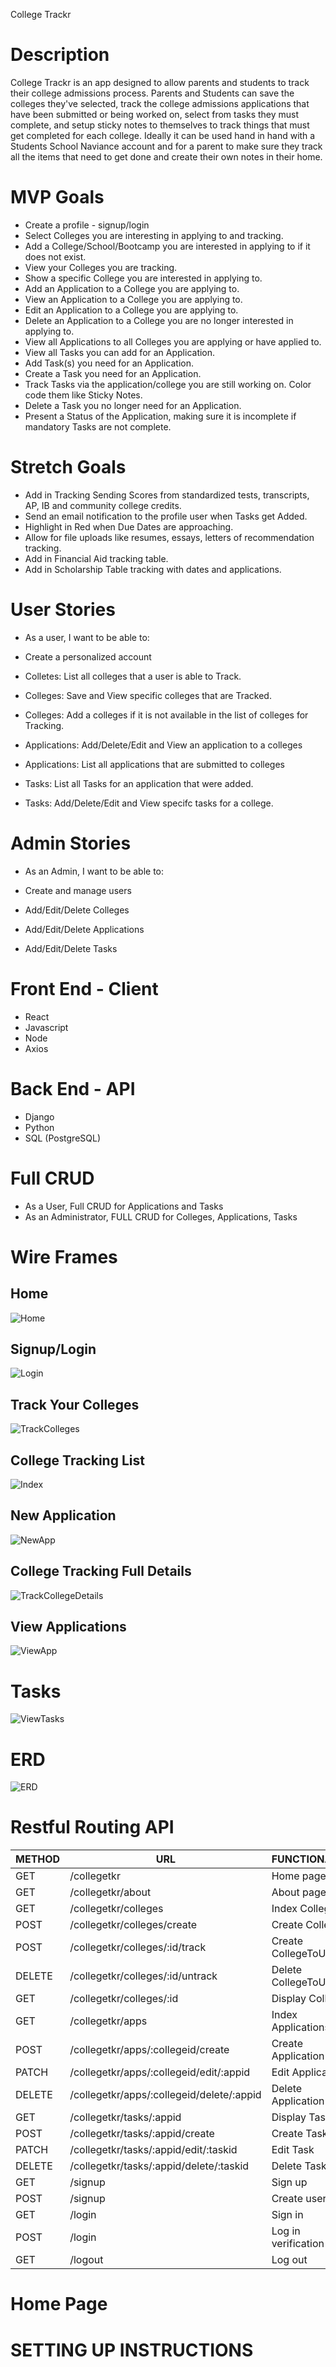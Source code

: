 College Trackr

# Description
College Trackr is an app designed to allow parents and students to track their college admissions process.
Parents and Students can save the colleges they've selected, track the college admissions applications that have been submitted or being worked on, select from tasks they must complete, and setup sticky notes to themselves to track things that must get completed for each college.  Ideally it can be used hand in hand with a Students School Naviance account and for a parent to make sure they track all the items that need to get done and create their own notes in their home.


# MVP Goals
- Create a profile - signup/login
- Select Colleges you are interesting in applying to and tracking.
- Add a College/School/Bootcamp you are interested in applying to if it does not exist.
- View your Colleges you are tracking.
- Show a specific College you are interested in applying to.
- Add an Application to a College you are applying to.
- View an Application to a College you are applying to.
- Edit an Application to a College you are applying to.
- Delete an Application to a College you are no longer interested in applying to.
- View all Applications to all Colleges you are applying or have applied to.
- View all Tasks you can add for an Application.
- Add Task(s) you need for an Application.
- Create a Task you need for an Application.
- Track Tasks via the application/college you are still working on. Color code them like Sticky Notes.
- Delete a Task you no longer need for an Application.
- Present a Status of the Application, making sure it is incomplete if mandatory Tasks are not complete.

# Stretch Goals
- Add in Tracking Sending Scores from standardized tests, transcripts, AP, IB and community
 college credits.
- Send an email notification to the profile user when Tasks get Added.
- Highlight in Red when Due Dates are approaching.
- Allow for file uploads like resumes, essays, letters of recommendation tracking.
- Add in Financial Aid tracking table.
- Add in Scholarship Table tracking with dates and applications.

# User Stories
- As a user, I want to be able to:

- Create a personalized account

- Colletes:  List all colleges that a user is able to Track.
- Colleges:  Save and View specific colleges that are Tracked.
- Colleges:  Add a colleges if it is not available in the list of colleges for Tracking.

- Applications: Add/Delete/Edit and View an application to a colleges
- Applications: List all applications that are submitted to colleges

- Tasks:  List all Tasks for an application that were added.
- Tasks:  Add/Delete/Edit and View specifc tasks for a college.

# Admin Stories
- As an Admin,  I want to be able to:

- Create and manage users
- Add/Edit/Delete Colleges
- Add/Edit/Delete Applications
- Add/Edit/Delete Tasks

# Front End - Client
- React
- Javascript
- Node
- Axios

# Back End - API
- Django
- Python
- SQL (PostgreSQL)

# Full CRUD

- As a User, Full CRUD for Applications and Tasks
- As an Administrator,  FULL CRUD for Colleges, Applications, Tasks

# Wire Frames

## Home
![Home](assets/home.png)

## Signup/Login
![Login](assets/signupandlogin.png)

## Track Your Colleges
![TrackColleges](assets/trackcolleges.png)

## College Tracking List
![Index](assets/index.png)

## New Application
![NewApp](assets/newapplication.png)

## College Tracking Full Details
![TrackCollegeDetails](assets/collegetrackingdetails.png)

## View Applications 
![ViewApp](assets/viewapplications.png)

# Tasks
![ViewTasks](assets/tasks.png)

# ERD
![ERD](assets/collegetrackr_erd.png)

# Restful Routing API

| METHOD | URL                                      | FUNCTIONALITY           | VIEW               |
|--------|------------------------------------------|-------------------------|--------------------|
| GET    | /collegetkr                              | Home page               |                    |
| GET    | /collegetkr/about                        | About page              |                    |
| GET    | /collegetkr/colleges                     | Index Colleges          |                    |
| POST   | /collegetkr/colleges/create              | Create College          |                    |
| POST   | /collegetkr/colleges/:id/track           | Create CollegeToUser    |                    |
| DELETE | /collegetkr/colleges/:id/untrack         | Delete CollegeToUser    |                    |
| GET    | /collegetkr/colleges/:id                 | Display College         |                    |
| GET    | /collegetkr/apps                         | Index Applications      |                    |
| POST   | /collegetkr/apps/:collegeid/create       | Create Application      |                    |
| PATCH  | /collegetkr/apps/:collegeid/edit/:appid  | Edit Application        |                    |
| DELETE | /collegetkr/apps/:collegeid/delete/:appid| Delete Application      |                    |
| GET    | /collegetkr/tasks/:appid                 | Display Tasks           |                    |        
| POST   | /collegetkr/tasks/:appid/create          | Create Task             |                    |
| PATCH  | /collegetkr/tasks/:appid/edit/:taskid    | Edit Task               |                    |
| DELETE | /collegetkr/tasks/:appid/delete/:taskid  | Delete Task             |                    |
| GET    | /signup                                  | Sign up                 | sign_up            |
| POST   | /signup                                  | Create user             | sign_up            |
| GET    | /login                                   | Sign in                 | login_view         |
| POST   | /login                                   | Log in verification     | login_view         |
| GET    | /logout                                  | Log out                 | logout_view        |

# Home Page

# SETTING UP INSTRUCTIONS

